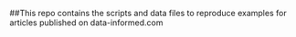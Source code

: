 ##This repo contains the scripts and data files to reproduce examples for articles published on data-informed.com

